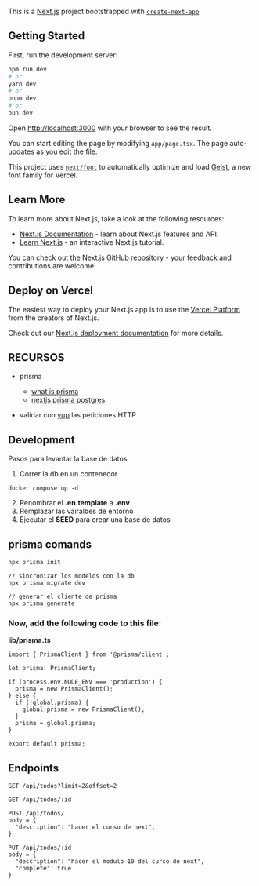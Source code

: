 This is a [Next.js](https://nextjs.org) project bootstrapped with [`create-next-app`](https://nextjs.org/docs/app/api-reference/cli/create-next-app).

## Getting Started

First, run the development server:

```bash
npm run dev
# or
yarn dev
# or
pnpm dev
# or
bun dev
```

Open [http://localhost:3000](http://localhost:3000) with your browser to see the result.

You can start editing the page by modifying `app/page.tsx`. The page auto-updates as you edit the file.

This project uses [`next/font`](https://nextjs.org/docs/app/building-your-application/optimizing/fonts) to automatically optimize and load [Geist](https://vercel.com/font), a new font family for Vercel.

## Learn More

To learn more about Next.js, take a look at the following resources:

- [Next.js Documentation](https://nextjs.org/docs) - learn about Next.js features and API.
- [Learn Next.js](https://nextjs.org/learn) - an interactive Next.js tutorial.

You can check out [the Next.js GitHub repository](https://github.com/vercel/next.js) - your feedback and contributions are welcome!

## Deploy on Vercel

The easiest way to deploy your Next.js app is to use the [Vercel Platform](https://vercel.com/new?utm_medium=default-template&filter=next.js&utm_source=create-next-app&utm_campaign=create-next-app-readme) from the creators of Next.js.

Check out our [Next.js deployment documentation](https://nextjs.org/docs/app/building-your-application/deploying) for more details.

## RECURSOS 

- prisma
    - [what is prisma](https://www.prisma.io/docs/orm/overview/introduction/what-is-prisma)
    - [nextjs prisma postgres](https://vercel.com/guides/nextjs-prisma-postgres)
  
- validar con [yup](https://www.npmjs.com/package/yup) las peticiones HTTP

## Development

Pasos para levantar la base de datos 

1. Correr la db en un contenedor
```
docker compose up -d
```
2. Renombrar el __.en.template__ a __.env__
3. Remplazar las vairalbes de entorno 
4. Ejecutar el __SEED__ para crear una base de datos 

## prisma comands
```
npx prisma init

// sincronizar los modelos con la db
npx prisma migrate dev

// generar el cliente de prisma
npx prisma generate
```

### Now, add the following code to this file: 
__lib/prisma.ts__
```
import { PrismaClient } from '@prisma/client';

let prisma: PrismaClient;

if (process.env.NODE_ENV === 'production') {
  prisma = new PrismaClient();
} else {
  if (!global.prisma) {
    global.prisma = new PrismaClient();
  }
  prisma = global.prisma;
}

export default prisma;
```

## Endpoints 
```
GET /api/todos?limit=2&offset=2

GET /api/todos/:id

POST /api/todos/
body = {
  "description": "hacer el curso de next",
}

PUT /api/todos/:id
body = {
  "description": "hacer el modulo 10 del curso de next",
  "complete": true
}

```